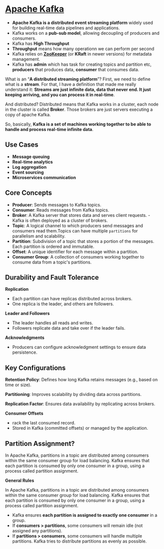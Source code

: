 # [Apache Kafka](https://medium.com/swlh/apache-kafka-what-is-and-how-it-works-e176ab31fcd5)
- **Apache Kafka is a distributed event streaming platform** widely used for building real-time data pipelines and applications.
- Kafka works on a **pub-sub model**, allowing decoupling of producers and consumers.
- Kafka has **High Throughput**
- **Throughput** means how many operationn we can perform per second
- Kafka relies on [**ZooKeeper**](https://www.openlogic.com/blog/using-kafka-zookeeper) (or **KRaft** in newer versions) for metadata management.
- Kafka has **admin** which has task for creating topics and partition etc, **producers** that produces data, **consumer** that consumes data.

What is an “**A distributed streaming platform**”? First, we need to define what is a **stream**. For that, I have a definition that made me really understand it: **Streams are just infinite data, data that never end. It just keeping arriving, and you can process it in real-time**.

And distributed? Distributed means that Kafka works in a cluster, each node in the cluster is called **Broker**. Those brokers are just servers executing a copy of apache Kafka.

So, basically, **Kafka is a set of machines working together to be able to handle and process real-time infinite data**.

## Use Cases
- **Message queuing**
- **Real-time analytics**
- **Log aggregation**
- **Event sourcing**
- **Microservices communication**

## Core Concepts
- **Producer**: Sends messages to Kafka topics.
- **Consumer**: Reads messages from Kafka topics.
- **Broker**: A Kafka server that stores data and serves client requests. - Kafka is often deployed as a cluster of brokers.
- **Topic**: A logical channel to which producers send messages and consumers read them.Topics can have multiple `partitions` for parallelism and scalability.
- **Partition**: Subdivision of a topic that stores a portion of the messages. Each partition is ordered and immutable. 
- **Offset**: A unique identifier for each message within a partition.
- **Consumer Group**: A collection of consumers working together to consume data from a topic's partitions.

## Durability and Fault Tolerance
**Replication**
- Each partition can have replicas distributed across brokers.
- One replica is the leader, and others are followers.

**Leader and Followers**
- The leader handles all reads and writes.
- Followers replicate data and take over if the leader fails.

**Acknowledgments**
- Producers can configure acknowledgment settings to ensure data persistence.

## Key Configurations
**Retention Policy**: Defines how long Kafka retains messages (e.g., based on time or size).

**Partitioning**: Improves scalability by dividing data across partitions.

**Replication Factor**: Ensures data availability by replicating across brokers.

**Consumer Offsets**
- rack the last consumed record.
- Stored in Kafka (committed offsets) or managed by the application.

## Partition Assignment?
In Apache Kafka, partitions in a topic are distributed among consumers within the same consumer group for load balancing. Kafka ensures that each partition is consumed by only one consumer in a group, using a process called partition assignment.

**General Rules**

In Apache Kafka, partitions in a topic are distributed among consumers within the same consumer group for load balancing. Kafka ensures that each partition is consumed by only one consumer in a group, using a process called partition assignment.
- Kafka ensures **each partition is assigned to exactly one consumer** in a group.
- If **consumers > partitions**, some consumers will remain idle (not assigned any partitions).
- If **partitions > consumers**, some consumers will handle multiple partitions. Kafka tries to distribute partitions as evenly as possible.
